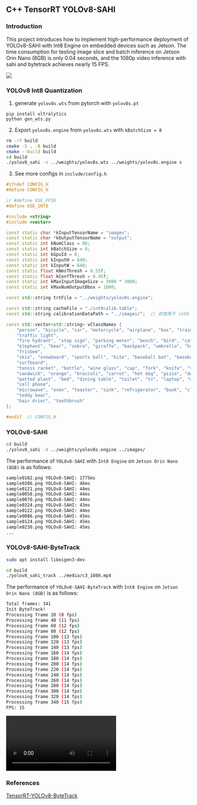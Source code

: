 ## C++ TensorRT YOLOv8-SAHI

### Introduction

This project introduces how to implement high-performance deployment of YOLOv8-SAHI with Int8 Engine on embedded devices such as Jetson. The time consumption for testing image slice and batch inference on Jetson Orin Nano (8GB) is only 0.04 seconds, and the 1080p video inference with sahi and bytetrack achieves nearly 15 FPS.

![](https://modelbox-course.obs.cn-north-4.myhuaweicloud.com/tensorrtx-yolov8-sahi/sample.png)

### YOLOv8 Int8 Quantization
1. generate `yolov8s.wts` from pytorch with `yolov8s.pt`

```bash8
pip install ultralytics
python gen_wts.py
```

2. Export `yolov8s.engine` from `yolov8s.wts` with `kBatchSize = 8`
```bash
rm -rf build
cmake -S . -B build
cmake --build build
cd build
./yolov8_sahi -s ../weights/yolov8s.wts ../weights/yolov8s.engine s
```
3. See more configs in `include/config.h`
```cpp
#ifndef CONFIG_H
#define CONFIG_H

// #define USE_FP16
#define USE_INT8

#include <string>
#include <vector>

const static char *kInputTensorName = "images";
const static char *kOutputTensorName = "output";
const static int kNumClass = 80;
const static int kBatchSize = 8;
const static int kGpuId = 0;
const static int kInputH = 640;
const static int kInputW = 640;
const static float kNmsThresh = 0.55f;
const static float kConfThresh = 0.45f;
const static int kMaxInputImageSize = 3000 * 3000;
const static int kMaxNumOutputBbox = 1000;

const std::string trtFile = "../weights/yolov8s.engine";

const std::string cacheFile = "./int8calib.table";
const std::string calibrationDataPath = "../images/";  // 存放用于 int8 量化校准的图像

const std::vector<std::string> vClassNames {
    "person", "bicycle", "car", "motorcycle", "airplane", "bus", "train", "truck", "boat",
    "traffic light",
    "fire hydrant", "stop sign", "parking meter", "bench", "bird", "cat", "dog", "horse", "sheep", "cow",
    "elephant", "bear", "zebra", "giraffe", "backpack", "umbrella", "handbag", "tie", "suitcase",
    "frisbee",
    "skis", "snowboard", "sports ball", "kite", "baseball bat", "baseball glove", "skateboard",
    "surfboard",
    "tennis racket", "bottle", "wine glass", "cup", "fork", "knife", "spoon", "bowl", "banana", "apple",
    "sandwich", "orange", "broccoli", "carrot", "hot dog", "pizza", "donut", "cake", "chair", "couch",
    "potted plant", "bed", "dining table", "toilet", "tv", "laptop", "mouse", "remote", "keyboard",
    "cell phone",
    "microwave", "oven", "toaster", "sink", "refrigerator", "book", "clock", "vase", "scissors",
    "teddy bear",
    "hair drier", "toothbrush"
};

#endif  // CONFIG_H
```

### YOLOv8-SAHI
```bash
cd build
./yolov8_sahi -d ../weights/yolov8s.engine ../images/
```
The performance of `YOLOv8-SAHI` with `Int8 Engine` on `Jetson Orin Nano (8GB)` is as follows:
```bash
sample0102.png YOLOv8-SAHI: 1775ms
sample0206.png YOLOv8-SAHI: 46ms
sample0121.png YOLOv8-SAHI: 44ms
sample0058.png YOLOv8-SAHI: 44ms
sample0070.png YOLOv8-SAHI: 44ms
sample0324.png YOLOv8-SAHI: 43ms
sample0122.png YOLOv8-SAHI: 44ms
sample0086.png YOLOv8-SAHI: 45ms
sample0124.png YOLOv8-SAHI: 45ms
sample0230.png YOLOv8-SAHI: 45ms
...
```

### YOLOv8-SAHI-ByteTrack
```bash
sudo apt install libeigen3-dev
```
```bash
cd build
./yolov8_sahi_track ../media/c3_1080.mp4 
```
The performance of `YOLOv8-SAHI-ByteTrack` with `Int8 Engine` on `Jetson Orin Nano (8GB)` is as follows:
```bash
Total frames: 341
Init ByteTrack!
Processing frame 20 (8 fps)
Processing frame 40 (11 fps)
Processing frame 60 (12 fps)
Processing frame 80 (12 fps)
Processing frame 100 (13 fps)
Processing frame 120 (13 fps)
Processing frame 140 (13 fps)
Processing frame 160 (14 fps)
Processing frame 180 (14 fps)
Processing frame 200 (14 fps)
Processing frame 220 (14 fps)
Processing frame 240 (14 fps)
Processing frame 260 (14 fps)
Processing frame 280 (14 fps)
Processing frame 300 (14 fps)
Processing frame 320 (14 fps)
Processing frame 340 (15 fps)
FPS: 15
```
<video src="https://modelbox-course.obs.cn-north-4.myhuaweicloud.com/tensorrtx-yolov8-sahi/result.mp4" controls></video>

### References

[TensorRT-YOLOv8-ByteTrack](https://github.com/emptysoal/TensorRT-YOLOv8-ByteTrack/tree/main)